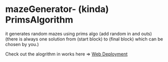 # mazeGenerator- (kinda) PrimsAlgorithm
it generates random mazes using prims algo
(add random in and outs)
(there is always one solution from (start block) to (final block) which can be chosen by you.)

Check out the alogrithm in works here => [Web Deployment](https://malikgaurav626.github.io/mazeGenerator-PrimsAlgorithm/)

